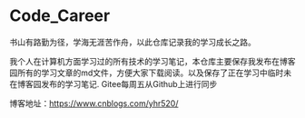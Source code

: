 # Code_Career

书山有路勤为径，学海无涯苦作舟，以此仓库记录我的学习成长之路。

我个人在计算机方面学习过的所有技术的学习笔记，本仓库主要保存我发布在博客园所有的学习文章的md文件，方便大家下载阅读。以及保存了正在学习中临时未在博客园发布的学习笔记.
Gitee每周五从Github上进行同步

博客地址：https://www.cnblogs.com/yhr520/

